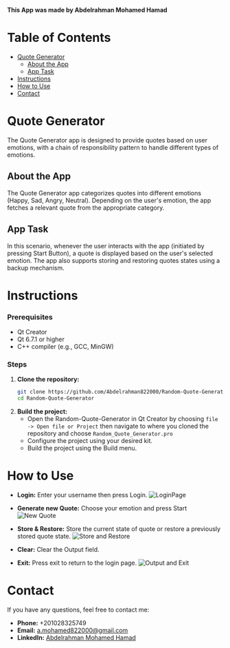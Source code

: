 **This App was made by Abdelrahman Mohamed Hamad**

# Table of Contents
- [Quote Generator](#quote-generator)
  - [About the App](#about-the-app)
  - [App Task](#app-task)
- [Instructions](#instructions)
- [How to Use](#how-to-use)
- [Contact](#contact)

# Quote Generator

The Quote Generator app is designed to provide quotes based on user emotions, with a chain of responsibility pattern to handle different types of emotions.

## About the App

The Quote Generator app categorizes quotes into different emotions (Happy, Sad, Angry, Neutral). Depending on the user's emotion, the app fetches a relevant quote from the appropriate category. 

## App Task

In this scenario, whenever the user interacts with the app (initiated by pressing Start Button), a quote is displayed based on the user's selected emotion. The app also supports storing and restoring quotes states using a backup mechanism.

# Instructions

### Prerequisites

- Qt Creator
- Qt 6.7.1 or higher
- C++ compiler (e.g., GCC, MinGW)

### Steps

1. **Clone the repository:**
    ```bash
    git clone https://github.com/Abdelrahman822000/Random-Quote-Generator.git
    cd Random-Quote-Generator
    ```
2. **Build the project:**
    - Open the Random-Quote-Generator in Qt Creator by choosing `file -> Open file or Project` then navigate to where you cloned the repository and choose `Random_Quote_Generator.pro`
    - Configure the project using your desired kit.
    - Build the project using the Build menu.

# How to Use

- **Login:** Enter your username then press Login. ![LoginPage](https://github.com/user-attachments/assets/b8933589-9a94-4766-a06b-f4c5755197a0)

- **Generate new Quote:** Choose your emotion and press Start![New Quote](https://github.com/user-attachments/assets/4af9418b-5a28-4546-ac8a-8d104bdcfdd4)

- **Store & Restore:** Store the current state of quote or restore a previously stored quote state. ![Store and Restore](https://github.com/user-attachments/assets/76ac1b01-9460-4381-bee8-30d2019c95f0)

- **Clear:** Clear the Output field.
- **Exit:** Press exit to return to the login page. ![Output and Exit](https://github.com/user-attachments/assets/48725e3e-9232-4f98-b7e5-56a7e0eaac2b)


# Contact

If you have any questions, feel free to contact me:
- **Phone:** +201028325749
- **Email:** a.mohamed822000@gmail.com
- **LinkedIn:** [Abdelrahman Mohamed Hamad](https://www.linkedin.com/in/abdelrahman-mohamed-a1956b247/)
